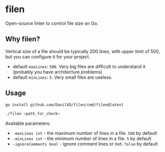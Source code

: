 # filen

Open-source linter to control file size on Go.

## Why filen?

Vertical size of a file should be typically 200 lines, with upper limit of 500,
but you can configure it for your project.

- default `maxLines`: `500`.
  Very big files are difficult to understand it (probably you have architecture problems)
- default `minLines`: `5`.
  Very small files are useless.

## Usage

```bash
go install github.com/DanilXO/filen/cmd/filen@latest

./filen <path_for_check>
```

Available parameters:

* `-maxLines int` - the maximum number of lines in a file. `500` by default
* `-minLines int` - the minimum number of lines in a file. `5` by default
* `-ignoreComments bool` - ignore comment lines or not. `false` by default

